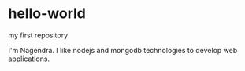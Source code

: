 # hello-world
my first repository

I'm Nagendra. I like nodejs and mongodb technologies to develop web applications.
